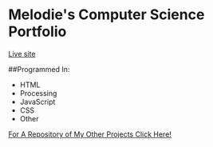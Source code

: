 # Melodie's Computer Science Portfolio

[Live site](https://mcoding1.github.io/melodieebrahimi/)

##Programmed In:
- HTML
- Processing
- JavaScript
- CSS
- Other

[For A Repository of My Other Projects Click Here!](https://github.com/MCoding1/MelodieProjects)
